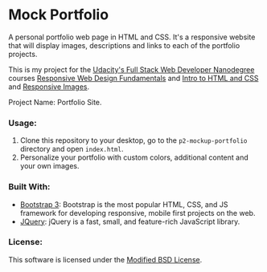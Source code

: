 # Mock Portfolio
A personal portfolio web page in HTML and CSS. It's a responsive website that will display images, descriptions and links to each of the portfolio projects.

This is my project for the [Udacity's Full Stack Web Developer Nanodegree](https://www.udacity.com/course/full-stack-web-developer-nanodegree--nd004) courses [Responsive Web Design Fundamentals](https://www.udacity.com/course/responsive-web-design-fundamentals--ud893) and [Intro to HTML and CSS](https://www.udacity.com/courses/intro-to-html-and-css--ud304) and [Responsive Images](https://www.udacity.com/course/responsive-images--ud882).

Project Name: Portfolio Site.

### Usage:
1. Clone this repository to your desktop, go to the ```p2-mockup-portfolio``` directory and open ```index.html```.
2. Personalize your portfolio with custom colors, additional content and your own images.


### Built With:
- [Bootstrap 3](http://getbootstrap.com/): Bootstrap is the most popular HTML, CSS, and JS framework for developing responsive, mobile first projects on the web.
- [JQuery](https://jquery.com/): jQuery is a fast, small, and feature-rich JavaScript library.

### License:
This software is licensed under the [Modified BSD License](https://opensource.org/licenses/BSD-3-Clause).